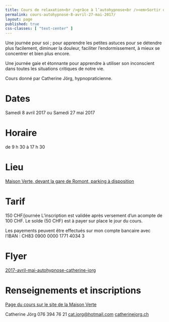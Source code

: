 ```yaml
---
title: Cours de relaxation<br />grâce à l’autohypnose<br /><em>Sortir du cadre</em><br />8 avril & 27 mai 2017
permalink: cours-autohypnose-8-avril-27-mai-2017/
layout: page
published: true
css-classes: [ "text-center" ]
---
```


Une journée pour soi ; pour apprendre les petites astuces pour se détendre plus facilement, diminuer la douleur, faciliter l’endormissement, à mieux se concentrer et bien plus encore.

Une journée gaie et étonnante pour apprendre à utiliser son inconscient dans toutes les situations critiques de notre vie.

Cours donné par Catherine Jörg, hypnopraticienne.


# Dates

Samedi 8 avril 2017
ou
Samedi 27 mai 2017


# Horaire

de 9 h 30 à 17 h 30


# Lieu

[Maison Verte, devant la gare de Romont, parking à disposition][1]


# Tarif

150 CHF/journée
L’inscription est validée après versement d’un acompte de 100 CHF.
Le solde (50 CHF) est à payer sur place le jour du cours.

Les payements peuvent être effectués sur mon compte bancaire avec l’IBAN : CH83 0900 0000 1771 4034 3


# Flyer

[2017-avril-mai-autohypnose-catherine-jorg][2]


# Renseignements et inscriptions

[Page du cours sur le site de la Maison Verte][3]

Catherine Jörg
<i class="fa fa-mobile"></i> 076 394 76 21
[cat.jorg@hotmail.com][4]
[catherinejorg.ch][5]


[1]: https://goo.gl/maps/de1IP
[2]: /fichiers/2017-avril-mai-autohypnose-catherine-jorg.pdf
[3]: http://maison-verte.ch/agenda/relaxation-grace-a-lauto-hypnose/
[4]: mailto:cat.jorg@hotmail.com
[5]: http://catherinejorg.ch/
